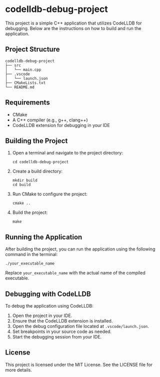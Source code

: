 # codelldb-debug-project

This project is a simple C++ application that utilizes CodeLLDB for debugging. Below are the instructions on how to build and run the application.

## Project Structure

```
codelldb-debug-project
├── src
│   └── main.cpp
├── .vscode
│   └── launch.json
├── CMakeLists.txt
└── README.md
```

## Requirements

- CMake
- A C++ compiler (e.g., g++, clang++)
- CodeLLDB extension for debugging in your IDE

## Building the Project

1. Open a terminal and navigate to the project directory:
   ```
   cd codelldb-debug-project
   ```

2. Create a build directory:
   ```
   mkdir build
   cd build
   ```

3. Run CMake to configure the project:
   ```
   cmake ..
   ```

4. Build the project:
   ```
   make
   ```

## Running the Application

After building the project, you can run the application using the following command in the terminal:

```
./your_executable_name
```

Replace `your_executable_name` with the actual name of the compiled executable.

## Debugging with CodeLLDB

To debug the application using CodeLLDB:

1. Open the project in your IDE.
2. Ensure that the CodeLLDB extension is installed.
3. Open the debug configuration file located at `.vscode/launch.json`.
4. Set breakpoints in your source code as needed.
5. Start the debugging session from your IDE.

## License

This project is licensed under the MIT License. See the LICENSE file for more details.